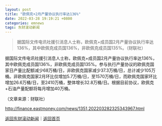 ```yaml
---
layout: post
title: "欧佩克+2月产量协议执行率达136%"
date: 2022-03-28 19:19:21 +0800
categories: emnews
tags: 东财滚动新闻
---
```

> 据国际文传电讯社援引消息人士称，欧佩克+成员国2月产量协议执行率达136%，其中欧佩克成员国136%，非欧佩克成员国135%。（财联社）

<p>据国际文传电讯社援引消息人士称，欧佩克+成员国2月产量协议执行率达136%，其中欧佩克成员国136%，非欧佩克成员国135%。参与执行产量协议的欧佩克国家日产量比配额减少68万桶/日，非欧佩克国家减少37.3万桶/日，总计减少105万桶。非欧佩克国家2月环比仅增加5.7万桶/日，至1570万桶/日，而欧佩克国家环比增加26.6万桶/日，至2410万桶，整体增长32.8万桶/日。根据目前协议，欧佩克+石油产量配额将每月增加40万桶。</p><p class="em_media">（文章来源：财联社）</p>

<http://finance.eastmoney.com/news/1351,202203282325343967.html>

[返回东财滚动新闻](//finews.withounder.com/emnews/)｜[返回首页](//finews.withounder.com/)